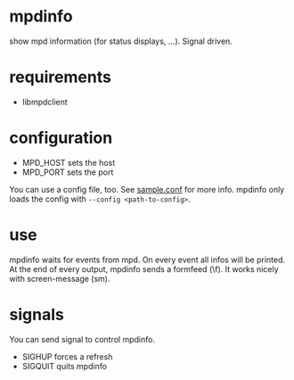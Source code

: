 mpdinfo
=======

show mpd information (for status displays, ...). Signal driven.

requirements
=======

* libmpdclient

configuration
=======
* MPD_HOST sets the host
* MPD_PORT sets the port

You can use a config file, too. See [sample.conf](sample.conf) for more info.
mpdinfo only loads the config with `--config <path-to-config>`.

use
=======
mpdinfo waits for events from mpd. On every event all infos will be printed.
At the end of every output, mpdinfo sends a formfeed (\f).
It works nicely with screen-message (sm).

signals
=======
You can send signal to control mpdinfo.
* SIGHUP forces a refresh
* SIGQUIT quits mpdinfo
